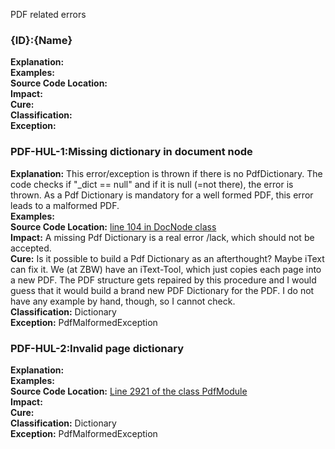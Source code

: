 PDF related errors

### {ID}:{Name}
**Explanation:**  
**Examples:**  
**Source Code Location:**  
**Impact:**  
**Cure:**  
**Classification:**  
**Exception:**

### PDF-HUL-1:Missing dictionary in document node
**Explanation:** This error/exception is thrown if there is no PdfDictionary. The code checks if "_dict == null" and if it is null (=not there), the error is thrown. As a Pdf Dictionary is mandatory for a well formed PDF, this error leads to a malformed PDF.  
**Examples:**   
**Source Code Location:** [line 104 in DocNode class](https://github.com/openpreserve/jhove/blob/integration/jhove-modules/src/main/java/edu/harvard/hul/ois/jhove/module/pdf/DocNode.java#L104)  
**Impact:** A missing Pdf Dictionary is a real error /lack, which should not be accepted.  
**Cure:** Is it possible to build a Pdf Dictionary as an afterthought? Maybe iText can fix it. We (at ZBW) have an iText-Tool, which just copies each page into a new PDF. The PDF structure gets repaired by this procedure and I would guess that it would build a brand new PDF Dictionary for the PDF. I do not have any example by hand, though, so I cannot check.  
**Classification:** Dictionary  
**Exception:** PdfMalformedException  

### PDF-HUL-2:Invalid page dictionary
**Explanation:**  
**Examples:**  
**Source Code Location:** [Line 2921 of the class PdfModule](https://github.com/openpreserve/jhove/blob/integration/jhove-modules/src/main/java/edu/harvard/hul/ois/jhove/module/PdfModule.java#L2921)  
**Impact:**  
**Cure:**  
**Classification:** Dictionary  
**Exception:** PdfMalformedException  